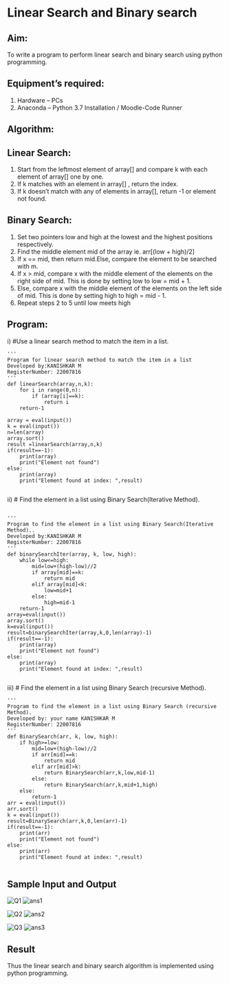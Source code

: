 # Linear Search and Binary search
## Aim:
To write a program to perform linear search and binary search using python programming.
## Equipment’s required:
1.	Hardware – PCs
2.	Anaconda – Python 3.7 Installation / Moodle-Code Runner
## Algorithm:
## Linear Search:
1.	Start from the leftmost element of array[] and compare k with each element of array[] one by one.
2.	If k matches with an element in array[] , return the index.
3.	If k doesn’t match with any of elements in array[], return -1 or element not found.
## Binary Search:
1.	Set two pointers low and high at the lowest and the highest positions respectively.
2.	Find the middle element mid of the array ie. arr[(low + high)/2]
3.	If x == mid, then return mid.Else, compare the element to be searched with m.
4.	If x > mid, compare x with the middle element of the elements on the right side of mid. This is done by setting low to low = mid + 1.
5.	Else, compare x with the middle element of the elements on the left side of mid. This is done by setting high to high = mid - 1.
6.	Repeat steps 2 to 5 until low meets high
## Program:
i)	#Use a linear search method to match the item in a list.
```
''' 
Program for linear search method to match the item in a list
Developed by:KANISHKAR M
RegisterNumber: 22007816
'''
def linearSearch(array,n,k):
    for i in range(0,n):
        if (array[i]==k):
            return i
    return-1
    
array = eval(input())
k = eval(input())
n=len(array)
array.sort()
result =linearSearch(array,n,k)
if(result==-1):
    print(array)
    print("Element not found")
else:
    print(array)
    print("Element found at index: ",result)
    
```


ii)	# Find the element in a list using Binary Search(Iterative Method).

```

''' 
Program to find the element in a list using Binary Search(Iterative Method)..
Developed by:KANISHKAR M
RegisterNumber: 22007816
'''
def binarySearchIter(array, k, low, high):
    while low<=high:
        mid=low+(high-low)//2
        if array[mid]==k:
            return mid
        elif array[mid]<k:
            low=mid+1
        else:
            high=mid-1
    return-1
array=eval(input())
array.sort()
k=eval(input())
result=binarySearchIter(array,k,0,len(array)-1)
if(result==-1):
    print(array)
    print("Element not found")
else:
    print(array)
    print("Element found at index: ",result)
    
```

iii)	# Find the element in a list using Binary Search (recursive Method).
```
''' 
Program to find the element in a list using Binary Search (recursive Method).
Developed by: your name KANISHKAR M
RegisterNumber: 22007816
'''
def BinarySearch(arr, k, low, high):
    if high>=low:
        mid=low+(high-low)//2
        if arr[mid]==k:
            return mid
        elif arr[mid]>k:
            return BinarySearch(arr,k,low,mid-1)
        else:
            return BinarySearch(arr,k,mid+1,high)
    else:
        return-1
arr = eval(input())
arr.sort()
k = eval(input())
result=BinarySearch(arr,k,0,len(arr)-1)
if(result==-1):
    print(arr)
    print("Element not found")
else:
    print(arr)
    print("Element found at index: ",result)
    
```

## Sample Input and Output

![Q1](https://user-images.githubusercontent.com/118886772/214338010-0af8d881-31da-4527-9152-06261e25d6f6.png)
![ans1](https://user-images.githubusercontent.com/118886772/214338065-0cfa7851-34b1-4499-841b-fb32dcc86600.png)


![Q2](https://user-images.githubusercontent.com/118886772/214338128-d27cd7ef-9a3f-489c-9dba-42532cd5af0f.png)
![ans2](https://user-images.githubusercontent.com/118886772/214338176-31bd2474-12c9-4bd2-9eaa-58f7ff22d622.png)

![Q3](https://user-images.githubusercontent.com/118886772/214338206-d7913ef2-ef6a-4249-811e-119946c39771.png)
![ans3](https://user-images.githubusercontent.com/118886772/214338235-9688bd30-4e8a-4d39-8821-23e6e6e90fcf.png)


## Result
Thus the linear search and binary search algorithm is implemented using python programming.
